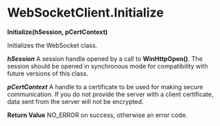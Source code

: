 # WebSocketClient.Initialize

**Initialize(hSession, pCertContext)**

Initializes the WebSocket class.

***hSession***
A session handle opened by a call to **WinHttpOpen()**. The session should be opened in synchronous mode for compatibility with future versions of this class.

***pCertContext***
A handle to a certificate to be used for making secure communication. If you do not provide the server with a client certificate, data sent from the server will not be encrypted.

**Return Value**
NO_ERROR on success, otherwise an error code.
